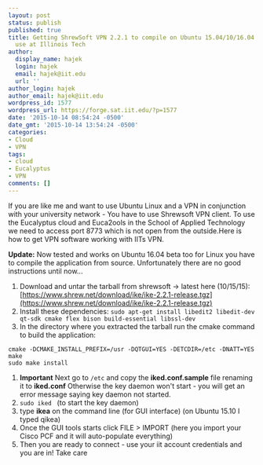 ```yaml
---
layout: post
status: publish
published: true
title: Getting ShrewSoft VPN 2.2.1 to compile on Ubuntu 15.04/10/16.04 for
  use at Illinois Tech
author:
  display_name: hajek
  login: hajek
  email: hajek@iit.edu
  url: ''
author_login: hajek
author_email: hajek@iit.edu
wordpress_id: 1577
wordpress_url: https://forge.sat.iit.edu/?p=1577
date: '2015-10-14 08:54:24 -0500'
date_gmt: '2015-10-14 13:54:24 -0500'
categories:
- Cloud
- VPN
tags:
- cloud
- Eucalyptus
- VPN
comments: []
---
```

If you are like me and want to use Ubuntu Linux and a VPN in conjunction with your university network - You have to use Shrewsoft VPN client.  To use the Eucalyptus cloud and Euca2ools in the School of Applied Technology we need to access port 8773 which is not open from the outside.Here is how to get VPN software working with IITs VPN. 

**Update:** Now tested and works on Ubuntu 16.04 beta too for Linux you have to compile the application from source.   Unfortunately there are no good instructions until now...

1) Download and untar the tarball from shrewsoft -> latest here (10/15/15): [https://www.shrew.net/download/ike/ike-2.2.1-release.tgz](https://www.shrew.net/download/ike/ike-2.2.1-release.tgz)
1) Install these dependencies: ```sudo apt-get install libedit2 libedit-dev qt-sdk cmake flex bison build-essential libssl-dev```
1) In the directory where you extracted the tarball run the cmake command to build the 
application:

```
cmake -DCMAKE_INSTALL_PREFIX=/usr -DQTGUI=YES -DETCDIR=/etc -DNATT=YES
make
sudo make install
```

1) **Important**  Next go to ```/etc``` and copy the **iked.conf.sample** file renaming it to **iked.conf** Otherwise the key daemon won't start - you will get an error message saying key daemon not started.
1) ```sudo iked ``` (to start the key daemon)
1) type **ikea** on the command line (for GUI interface)   (on Ubuntu 15.10 I typed qikea)
1) Once the GUI tools starts click FILE > IMPORT (here you import your Cisco PCF and it will auto-populate everything)
1) Then you are ready to connect - use your iit account credentials and you are in!
Take care
